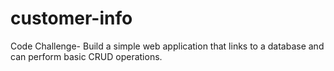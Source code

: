 # customer-info
Code Challenge- Build a simple web application that links to a database and can perform basic CRUD operations.
